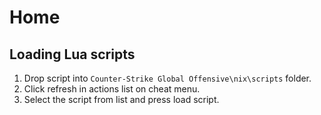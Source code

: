 # Home

## Loading Lua scripts

1. Drop script into `Counter-Strike Global Offensive\nix\scripts` folder.
2. Click refresh in actions list on cheat menu.
3. Select the script from list and press load script.
